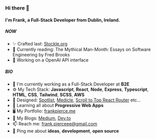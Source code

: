 ### Hi there 👋

#### I'm Frank, a Full-Stack Developer from Dublin, Ireland.

##### NOW

- ✨ Crafted last: [Stockle.org](https://www.stockle.org)
- 📕 Currently reading: The Mythical Man-Month: Essays on Software Engineering by Fred Brooks
- 💼 Working on a OpenAI API interface

##### BIO

- 🏢 I'm currently working as a Full-Stack Developer at **B2E**
- ⚙️ My Tech Stack: **Javascript**, **React**, **Node**, **Express**, **Typescript**, **HTML**, **CSS**, **Tailwind**, **SCSS**, **AWS**
- 💅 Designed: [Spotlist](https://www.spotlist.net/), [Medicle](https://www.medicle.net/), [Scroll to Top React Router](https://www.npmjs.com/package/scroll-to-top-react-router) etc…
- 🌱 Learning all about **Progressive Web Apps**
- 🖥 My Portfolio: [frankpierce.me](https://www.frankpierce.me/)
- 📖 My Blogs: [Medium](https://medium.com/@piercefrank10), [Dev.to](https://dev.to/llleeeaaannn)
- 📫 Reach me: frank.pierceee@gmail.com
- 💬 Ping me about **ideas**, **development**, **open source**
